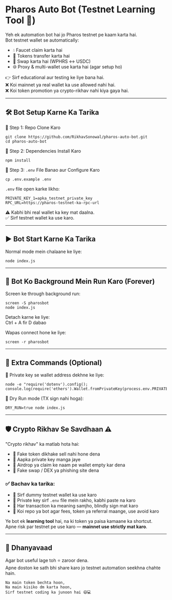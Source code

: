 
# Pharos Auto Bot (Testnet Learning Tool 🚀)

Yeh ek automation bot hai jo Pharos testnet pe kaam karta hai.  
Bot testnet wallet se automatically:
- 💧 Faucet claim karta hai  
- 🔁 Tokens transfer karta hai  
- 🔄 Swap karta hai (WPHRS ↔ USDC)  
- 🌐 Proxy & multi-wallet use karta hai (agar setup ho)

👉 Sirf educational aur testing ke liye bana hai.  
❌ Koi mainnet ya real wallet ka use allowed nahi hai.  
❌ Koi token promotion ya crypto-rikhav nahi kiya gaya hai.

---

## 🛠 Bot Setup Karne Ka Tarika

🔹 Step 1: Repo Clone Karo  
```
git clone https://github.com/RikhavSonowal/pharos-auto-bot.git
cd pharos-auto-bot
```

🔹 Step 2: Dependencies Install Karo  
```
npm install
```

🔹 Step 3: `.env` File Banao aur Configure Karo  
```
cp .env.example .env
```

`.env` file open karke likho:
```
PRIVATE_KEY_1=apka_testnet_private_key
RPC_URL=https://pharos-testnet-ka-rpc-url
```

⚠️ Kabhi bhi real wallet ka key mat daalna.  
✅ Sirf testnet wallet ka use karo.

---

## ▶️ Bot Start Karne Ka Tarika

Normal mode mein chalaane ke liye:
```
node index.js
```

---

## 🔁 Bot Ko Background Mein Run Karo (Forever)

Screen ke through background run:
```
screen -S pharosbot
node index.js
```

Detach karne ke liye:  
Ctrl + A fir D dabao

Wapas connect hone ke liye:
```
screen -r pharosbot
```

---

## 🧪 Extra Commands (Optional)

🧾 Private key se wallet address dekhne ke liye:
```
node -e "require('dotenv').config(); console.log(require('ethers').Wallet.fromPrivateKey(process.env.PRIVATE_KEY_1).address)"
```

🧪 Dry Run mode (TX sign nahi hoga):
```
DRY_RUN=true node index.js
```

---

## 🛡️ Crypto Rikhav Se Savdhaan ⚠️

"Crypto rikhav" ka matlab hota hai:
- 🐍 Fake token dikhake sell nahi hone dena
- 📩 Aapka private key manga jaye
- 🧃 Airdrop ya claim ke naam pe wallet empty kar dena
- 🔗 Fake swap / DEX ya phishing site dena

### ✅ Bachav ka tarika:
- 🔐 Sirf dummy testnet wallet ka use karo  
- 💾 Private key sirf `.env` file mein rakho, kabhi paste na karo  
- 📖 Har transaction ka meaning samjho, blindly sign mat karo  
- 🛑 Koi repo ya bot agar fees, token ya referral maange, use avoid karo  

Ye bot ek **learning tool** hai, na ki token ya paisa kamaane ka shortcut.  
Apne risk par testnet pe use karo — **mainnet use strictly mat karo**.

---

## 🙏 Dhanyavaad

Agar bot useful lage toh ⭐ zaroor dena.  
Apne doston ke sath bhi share karo jo testnet automation seekhna chahte hain.

```
Na main token bechta hoon,  
Na main kisiko dm karta hoon,  
Sirf testnet coding ka junoon hai 😄💻
```

